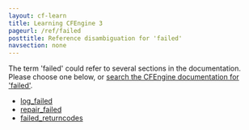 ```yaml
---
layout: cf-learn
title: Learning CFEngine 3
pageurl: /ref/failed
posttitle: Reference disambiguation for 'failed'
navsection: none
---
```


The term 'failed' could refer to several sections in the documentation. Please choose one below, or
[search the CFEngine documentation for 'failed'](http://cfengine.com/docs/3.5/search.html?q=failed).

- [log_failed](http://cfengine.com/docs/3.5/reference-promise-types.html#log_failed)
- [repair_failed](http://cfengine.com/docs/3.5/reference-promise-types.html#repair_failed)
- [failed_returncodes](http://cfengine.com/docs/3.5/reference-promise-types.html#failed_returncodes)

